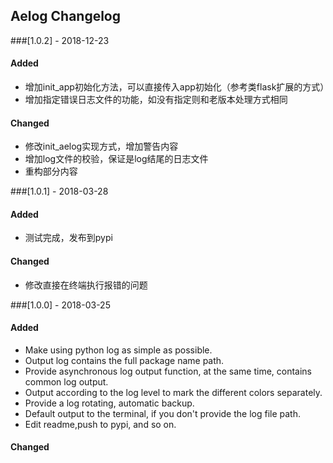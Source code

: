 ## Aelog Changelog

###[1.0.2] - 2018-12-23

#### Added 

- 增加init_app初始化方法，可以直接传入app初始化（参考类flask扩展的方式）
- 增加指定错误日志文件的功能，如没有指定则和老版本处理方式相同

#### Changed
- 修改init_aelog实现方式，增加警告内容
- 增加log文件的校验，保证是log结尾的日志文件
- 重构部分内容

###[1.0.1] - 2018-03-28

#### Added 

- 测试完成，发布到pypi


#### Changed
- 修改直接在终端执行报错的问题

###[1.0.0] - 2018-03-25

#### Added 

- Make using python log as simple as possible.
- Output log contains the full package name path.
- Provide asynchronous log output function, at the same time, contains common log output.
- Output according to the log level to mark the different colors separately.
- Provide a log rotating, automatic backup.
- Default output to the terminal, if you don't provide the log file path.
- Edit readme,push to pypi, and so on.


#### Changed
